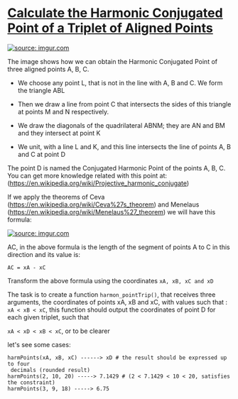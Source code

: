 # [Calculate the Harmonic Conjugated Point of a Triplet of Aligned Points](https://www.codewars.com/kata/calculate-the-harmonic-conjugated-point-of-a-triplet-of-aligned-points "https://www.codewars.com/kata/5600e00e42bcb7b9dc00014e")

<a href="https://imgur.com/tfJ9UWc"><img src="https://i.imgur.com/tfJ9UWcm.jpg" title="source: imgur.com" /></a>

The image shows how we can obtain the Harmonic Conjugated Point of three aligned points A, B, C.

- We choose any point L, that is not in the line with A, B and C. We form the triangle ABL

- Then we draw a line from point C that intersects the sides of this triangle at points M and N respectively.

- We draw the diagonals of the quadrilateral ABNM; they are AN and BM and they intersect at point K

- We unit, with a line L and K, and this line intersects  the line of points A, B and C at point D

The point D is named the Conjugated Harmonic Point of the points A, B, C.
You can get more knowledge related with this point at: (https://en.wikipedia.org/wiki/Projective_harmonic_conjugate)

If we apply the theorems of Ceva (https://en.wikipedia.org/wiki/Ceva%27s_theorem)
and Menelaus (https://en.wikipedia.org/wiki/Menelaus%27_theorem) we will have this formula:

<a href="https://imgur.com/PfmzXU4"><img src="https://i.imgur.com/PfmzXU4.jpg" title="source: imgur.com" /></a>

AC, in the above formula is the length of the segment of points A to C in this direction and its value is:

```AC = xA - xC```

Transform the above formula using the coordinates ```xA, xB, xC and xD```

The task is to create a function ```harmon_pointTrip()```, that receives three arguments, the coordinates of points xA, xB and xC, with values such that : ```xA < xB < xC```, this function should output the coordinates of point D for each given triplet, such that

`xA < xD < xB < xC`, or to be clearer

let's see some cases:
```
harmPoints(xA, xB, xC) ------> xD # the result should be expressed up to four
 decimals (rounded result)
harmPoints(2, 10, 20) -----> 7.1429 # (2 < 7.1429 < 10 < 20, satisfies the constraint)
harmPoints(3, 9, 18) -----> 6.75
```